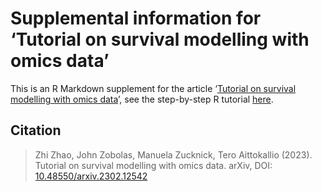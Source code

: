 # Supplemental information for ‘Tutorial on survival modelling with omics data’

This is an R Markdown supplement for the article ‘[Tutorial on survival modelling with omics data](https://arxiv.org/abs/2302.12542)’, see the step-by-step R tutorial [here](https://ocbe-uio.github.io/survomics/survomics.html).

## Citation

> Zhi Zhao, John Zobolas, Manuela Zucknick, Tero Aittokallio (2023).
> Tutorial on survival modelling with omics data.
> arXiv, DOI: [10.48550/arxiv.2302.12542](https://arxiv.org/abs/2302.12542)
